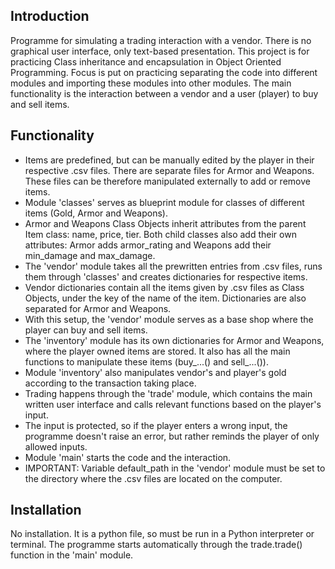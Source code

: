 ## Introduction
Programme for simulating a trading interaction with a vendor. There is no graphical user interface, only text-based presentation. This project is for practicing Class inheritance and encapsulation in Object Oriented Programming.
Focus is put on practicing separating the code into different modules and importing these modules into other modules. The main functionality is the interaction between a vendor and a user (player) to buy and sell items.

## Functionality
- Items are predefined, but can be manually edited by the player in their respective .csv files. There are separate files for Armor and Weapons. These files can be therefore manipulated externally to add or remove items.
- Module 'classes' serves as blueprint module for classes of different items (Gold, Armor and Weapons).
- Armor and Weapons Class Objects inherit attributes from the parent Item class: name, price, tier. Both child classes also add their own attributes: Armor adds armor_rating and Weapons add their min_damage and max_damage.
- The 'vendor' module takes all the prewritten entries from .csv files, runs them through 'classes' and creates dictionaries for respective items.
- Vendor dictionaries contain all the items given by .csv files as Class Objects, under the key of the name of the item. Dictionaries are also separated for Armor and Weapons.
- With this setup, the 'vendor' module serves as a base shop where the player can buy and sell items.
- The 'inventory' module has its own dictionaries for Armor and Weapons, where the player owned items are stored. It also has all the main functions to manipulate these items (buy_...() and sell_...()).
- Module 'inventory' also manipulates vendor's and player's gold according to the transaction taking place.
- Trading happens through the 'trade' module, which contains the main written user interface and calls relevant functions based on the player's input.
- The input is protected, so if the player enters a wrong input, the programme doesn't raise an error, but rather reminds the player of only allowed inputs.
- Module 'main' starts the code and the interaction.
- IMPORTANT: Variable default_path in the 'vendor' module must be set to the directory where the .csv files are located on the computer.

## Installation
No installation. It is a python file, so must be run in a Python interpreter or terminal. The programme starts automatically through the trade.trade() function in the 'main' module.
